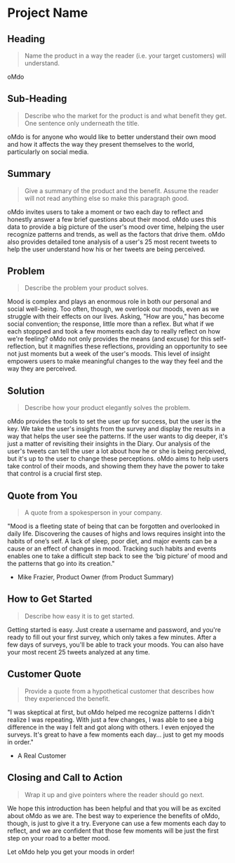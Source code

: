 # Project Name #

<!-- 
> This material was originally posted [here](http://www.quora.com/What-is-Amazons-approach-to-product-development-and-product-management). It is reproduced here for posterities sake.

There is an approach called "working backwards" that is widely used at Amazon. They work backwards from the customer, rather than starting with an idea for a product and trying to bolt customers onto it. While working backwards can be applied to any specific product decision, using this approach is especially important when developing new products or features.

For new initiatives a product manager typically starts by writing an internal press release announcing the finished product. The target audience for the press release is the new/updated product's customers, which can be retail customers or internal users of a tool or technology. Internal press releases are centered around the customer problem, how current solutions (internal or external) fail, and how the new product will blow away existing solutions.

If the benefits listed don't sound very interesting or exciting to customers, then perhaps they're not (and shouldn't be built). Instead, the product manager should keep iterating on the press release until they've come up with benefits that actually sound like benefits. Iterating on a press release is a lot less expensive than iterating on the product itself (and quicker!).

If the press release is more than a page and a half, it is probably too long. Keep it simple. 3-4 sentences for most paragraphs. Cut out the fat. Don't make it into a spec. You can accompany the press release with a FAQ that answers all of the other business or execution questions so the press release can stay focused on what the customer gets. My rule of thumb is that if the press release is hard to write, then the product is probably going to suck. Keep working at it until the outline for each paragraph flows. 

Oh, and I also like to write press-releases in what I call "Oprah-speak" for mainstream consumer products. Imagine you're sitting on Oprah's couch and have just explained the product to her, and then you listen as she explains it to her audience. That's "Oprah-speak", not "Geek-speak".

Once the project moves into development, the press release can be used as a touchstone; a guiding light. The product team can ask themselves, "Are we building what is in the press release?" If they find they're spending time building things that aren't in the press release (overbuilding), they need to ask themselves why. This keeps product development focused on achieving the customer benefits and not building extraneous stuff that takes longer to build, takes resources to maintain, and doesn't provide real customer benefit (at least not enough to warrant inclusion in the press release).
 -->
 
## Heading ##
  > Name the product in a way the reader (i.e. your target customers) will understand.
  
  oMdo

## Sub-Heading ##
  > Describe who the market for the product is and what benefit they get. One sentence only underneath the title.
  
  oMdo is for anyone who would like to better understand their own mood and how it affects the way they present themselves to the world, particularly on social media.

## Summary ##
  > Give a summary of the product and the benefit. Assume the reader will not read anything else so make this paragraph good.

  oMdo invites users to take a moment or two each day to reflect and honestly answer a few brief questions about their mood.  oMdo uses this data to provide a big picture of the user's mood over time, helping the user recognize patterns and trends, as well as the factors that drive them.  oMdo also provides detailed tone analysis of a user's 25 most recent tweets to help the user understand how his or her tweets are being perceived.

## Problem ##
  > Describe the problem your product solves.

  Mood is complex and plays an enormous role in both our personal and social well-being.  Too often, though, we overlook our moods, even as we struggle with their effects on our lives.  Asking, "How are you," has become social convention; the response, little more than a reflex.  But what if we each stoppped and took a few moments each day to really reflect on how we're feeling?  oMdo not only provides the means (and excuse) for this self-reflection, but it magnifies these reflections, providing an opportunity to see not just moments but a week of the user's moods.  This level of insight empowers users to make meaningful changes to the way they feel and the way they are perceived.

## Solution ##
  > Describe how your product elegantly solves the problem.

  oMdo provides the tools to set the user up for success, but the user is the key.  We take the user's insights from the survey and display the results in a way that helps the user see the patterns.  If the user wants to dig deeper, it's just a matter of revisiting their insights in the Diary.  Our analysis of the user's tweets can tell the user a lot about how he or she is being perceived, but it's up to the user to change these perceptions.  oMdo aims to help users take control of their moods, and showing them they have the power to take that control is a crucial first step.

## Quote from You ##
  > A quote from a spokesperson in your company.

  "Mood is a fleeting state of being that can be forgotten and overlooked in daily life. Discovering the causes of highs and lows requires insight into the habits of one’s self. A lack of sleep, poor diet, and major events can be a cause or an effect of changes in mood. Tracking such habits and events enables one to take a difficult step back to see the ‘big picture’ of mood and the patterns that go into its creation."
  - Mike Frazier, Product Owner (from Product Summary)

## How to Get Started ##
  > Describe how easy it is to get started.

  Getting started is easy.  Just create a username and password, and you're ready to fill out your first survey, which only takes a few minutes.  After a few days of surveys, you'll be able to track your moods.  You can also have your most recent 25 tweets analyzed at any time.

## Customer Quote ##
  > Provide a quote from a hypothetical customer that describes how they experienced the benefit.

  "I was skeptical at first, but oMdo helped me recognize patterns I didn't realize I was repeating.  With just a few changes, I was able to see a big difference in the way I felt and got along with others.  I even enjoyed the surveys.  It's great to have a few moments each day... just to get my moods in order."
  - A Real Customer 

## Closing and Call to Action ##
  > Wrap it up and give pointers where the reader should go next.

  We hope this introduction has been helpful and that you will be as excited about oMdo as we are.  The best way to experience the benefits of oMdo, though, is just to give it a try.  Everyone can use a few moments each day to reflect, and we are confident that those few moments will be just the first step on your road to a better mood.

  Let oMdo help you get your moods in order!
